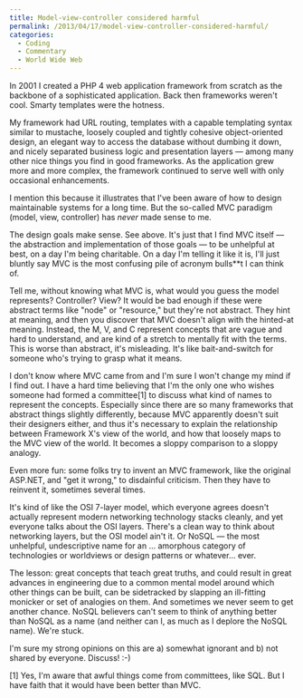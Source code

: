 ```yaml
---
title: Model-view-controller considered harmful
permalink: /2013/04/17/model-view-controller-considered-harmful/
categories:
  - Coding
  - Commentary
  - World Wide Web
---
```

In 2001 I created a PHP 4 web application framework from scratch as the backbone of a sophisticated application. Back then frameworks weren't cool. Smarty templates were the hotness.

My framework had URL routing, templates with a capable templating syntax similar to mustache, loosely coupled and tightly cohesive object-oriented design, an elegant way to access the database without dumbing it down, and nicely separated business logic and presentation layers &#8212; among many other nice things you find in good frameworks. As the application grew more and more complex, the framework continued to serve well with only occasional enhancements.

I mention this because it illustrates that I've been aware of how to design maintainable systems for a long time. But the so-called MVC paradigm (model, view, controller) has *never* made sense to me.

The design goals make sense. See above. It's just that I find MVC itself &#8212; the abstraction and implementation of those goals &#8212; to be unhelpful at best, on a day I'm being charitable. On a day I'm telling it like it is, I'll just bluntly say MVC is the most confusing pile of acronym bulls**t I can think of.

Tell me, without knowing what MVC is, what would you guess the model represents? Controller? View? It would be bad enough if these were abstract terms like "node" or "resource," but they're not abstract. They hint at meaning, and then you discover that MVC doesn't align with the hinted-at meaning. Instead, the M, V, and C represent concepts that are vague and hard to understand, and are kind of a stretch to mentally fit with the terms. This is worse than abstract, it's misleading. It's like bait-and-switch for someone who's trying to grasp what it means.

I don't know where MVC came from and I'm sure I won't change my mind if I find out. I have a hard time believing that I'm the only one who wishes someone had formed a committee[1] to discuss what kind of names to represent the concepts. Especially since there are so many frameworks that abstract things slightly differently, because MVC apparently doesn't suit their designers either, and thus it's necessary to explain the relationship between Framework X's view of the world, and how that loosely maps to the MVC view of the world. It becomes a sloppy comparison to a sloppy analogy.

Even more fun: some folks try to invent an MVC framework, like the original ASP.NET, and "get it wrong," to disdainful criticism. Then they have to reinvent it, sometimes several times.

It's kind of like the OSI 7-layer model, which everyone agrees doesn't actually represent modern networking technology stacks cleanly, and yet everyone talks about the OSI layers. There's a clean way to think about networking layers, but the OSI model ain't it. Or NoSQL &#8212; the most unhelpful, undescriptive name for an &#8230; amorphous category of technologies or worldviews or design patterns or whatever&#8230; ever.

The lesson: great concepts that teach great truths, and could result in great advances in engineering due to a common mental model around which other things can be built, can be sidetracked by slapping an ill-fitting monicker or set of analogies on them. And sometimes we never seem to get another chance. NoSQL believers can't seem to think of anything better than NoSQL as a name (and neither can I, as much as I deplore the NoSQL name). We're stuck.

I'm sure my strong opinions on this are a) somewhat ignorant and b) not shared by everyone. Discuss! :-)

[1] Yes, I'm aware that awful things come from committees, like SQL. But I have faith that it would have been better than MVC.
